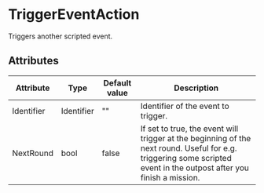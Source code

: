 # TriggerEventAction

Triggers another scripted event.

## Attributes

| Attribute  | Type       | Default value | Description                                                                                                                                                          |
|------------|------------|---------------|----------------------------------------------------------------------------------------------------------------------------------------------------------------------|
| Identifier | Identifier | ""            | Identifier of the event to trigger.                                                                                                                                  |
| NextRound  | bool       | false         | If set to true, the event will trigger at the beginning of the next round. Useful for e.g. triggering some scripted event in the outpost after you finish a mission. |



